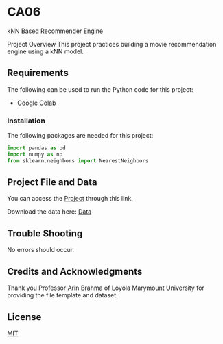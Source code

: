 # CA06
kNN Based Recommender Engine

Project Overview
This project practices building a movie recommendation engine using a kNN model.


## Requirements
The following can be used to run the Python code for this project:

 - [Google Colab](https://colab.research.google.com/notebooks/intro.ipynb#recent=true)

  
### Installation
The following packages are needed for this project:
```python
import pandas as pd
import numpy as np
from sklearn.neighbors import NearestNeighbors
```

## Project File and Data
You can access the [Project](https://colab.research.google.com/drive/1DJGcKNb8FKUI_7iZX-CDqSKMgVKcJM4e?usp=sharing) through this link.

Download the data here: [Data](https://github.com/ArinB/CA05-kNN/raw/master/movies_recommendation_data.csv) 

## Trouble Shooting
No errors should occur.

## Credits and Acknowledgments
Thank you Professor Arin Brahma of Loyola Marymount University for providing the file template and dataset.

## License
[MIT](https://choosealicense.com/licenses/mit/)
